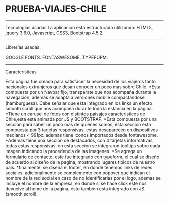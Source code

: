  # PRUEBA-VIAJES-CHILE
****************************************************************

Tecnologías usadas
La aplicación está estructurada utilizando:
HTML5,
jquery 3.6.0,
Javascript,
CSS3,
Bootstrap 4.5.2.

*****************************************************************

Librerías usadas:

GOOGLE FONTS.
FONTASWESOME.
TYPEFORM. 



*****************************************************************

Características

Esta página fue creada para satisfacer la necesidad de los viajeros tanto nacionales extranjeros que desan conocer un poco mas sobre Chile. 
*Esta compuesta por un Navbar fijo, transparate que nos acompaña durante la navegación, además se adapta a versiones mobile compactandose (hamburguesa). Cabe señalar que esta integrado en los links un efecto smooth scroll que nos acompaña durante toda la estancia en la página.
*Tiene un carusel de fotos con distintos paisajes caracteristicos de Chile,esta esta animada por JS y BOOTSTRAP.
*Esta compuesta por una sección para saber un poco mas de quienes somos, esta sección esta compuesta por 3 tarjetas responsivas, estas desaparecen en dispositivos medianos < 991px. ademas tiene iconos importados desde fontawesome.
*Ademas tiene una seccion de destacados, con 4 tarjetas informativas, todas estas responsivas. en esta seccion se integraron tooltips sobre cada imagen indicando la procedencia de las imagenes.
*Se agrega un formulario de contacto, este fue integrado con typeform, el cual se diseño de acuerdo al diseño de la pagina, mostrando lugares tipicos de nuestro pais.
*finalmente, se diseña el footer, en donde tenemos links de redes sociales, adicionalmente se complemento con popover que indican el nombre de la red social en caso de no identificarlas por el logo, ademas se incluye el nombre de la empresa, en donde si se hace click este nos devuelve al home de la pagina, esto tambien esta integrado con JS. (smooth scroll).